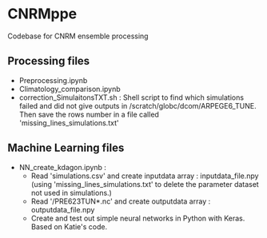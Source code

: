 # CNRMppe
Codebase for CNRM ensemble processing
## Processing files 
 - Preprocessing.ipynb
 - Climatology_comparison.ipynb
 - correction_SimulaitonsTXT.sh : Shell  script to find which simulations failed and did not give outputs in /scratch/globc/dcom/ARPEGE6_TUNE. Then save the rows number in a file called 'missing_lines_simulations.txt'
## Machine Learning files
 - NN_create_kdagon.ipynb : 
     - Read 'simulations.csv' and create inputdata array : inputdata_file.npy (using 'missing_lines_simulations.txt' to delete the parameter dataset not used in simulations.)
     - Read '/PRE623TUN*.nc' and create outputdata array : outputdata_file.npy
     - Create and test out simple neural networks in Python with Keras. Based on Katie's code.
